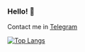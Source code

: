 ### Hello! 👋

Contact me in [Telegram](https://t.me/elisey999)

[![Top Langs](https://github-readme-stats.vercel.app/api/top-langs/?username=inspired99&layout=compact)](https://github.com/anuraghazra/github-readme-stats)
